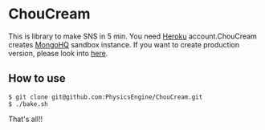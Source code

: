 ChouCream
=========

This is library to make SNS in 5 min.
You need [Heroku](http://www.heroku.com) account.ChouCream creates [MongoHQ](http://www.mongohq.com) sandbox instance.
If you want to create production version, please look into [here](https://devcenter.heroku.com/articles/mongohq#upgrading-your-database).

## How to use

    $ git clone git@github.com:PhysicsEngine/ChouCream.git
    $ ./bake.sh

That's all!!

